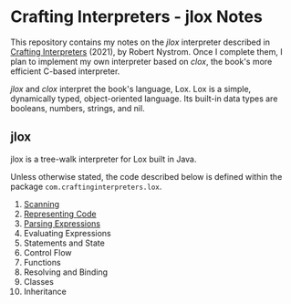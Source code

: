 # Crafting Interpreters - jlox Notes

This repository contains my notes on the _jlox_ interpreter described in [Crafting Interpreters](https://craftinginterpreters.com/) (2021), by Robert Nystrom. Once I complete them, I plan to implement my own interpreter based on _clox_, the book's more efficient C-based interpreter.

_jlox_ and _clox_ interpret the book's language, Lox. Lox is a simple, dynamically typed, object-oriented language. Its built-in data types are booleans, numbers, strings, and nil.

## jlox

jlox is a tree-walk interpreter for Lox built in Java.

Unless otherwise stated, the code described below is defined within the package `com.craftinginterpreters.lox`.

1. [Scanning](/sections/1_scanning.md)
2. [Representing Code](/sections/2_representing-code.md)
3. [Parsing Expressions](/sections/3_parsing-expressions.md)
4. Evaluating Expressions
5. Statements and State
6. Control Flow
7. Functions
8. Resolving and Binding
9. Classes
10. Inheritance